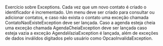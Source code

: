 Exercício sobre Exceptions. Cada vez que um novo contato é criado o identificador é incrementado. 
Um menu deve ser criado para consultar ou adicionar contatos, e caso não exista o contato uma exceção 
chamada ContatoNaoExisteException deve ser lançada. Caso a agenda esteja cheia uma exceção chamada 
AgendaCheiaException deve ser lançada caso esteja vazia a exceção AgendaVaziaException é lançada, 
além de exceções de dados inválidos digitados pelo usuário como OpcaoInvalidaException.
